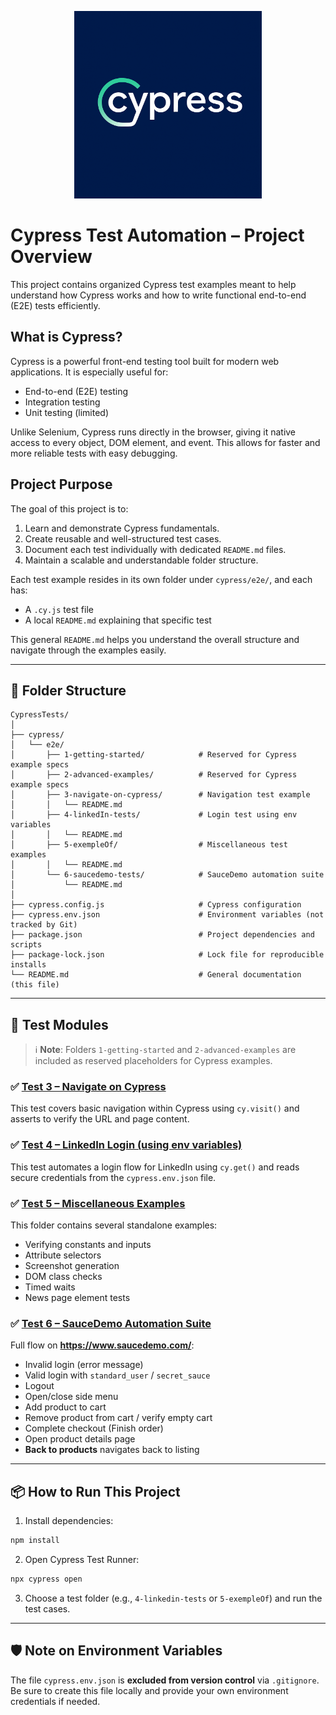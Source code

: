 <p align="center">
  <a href="https://www.cypress.io/">
    <img src="logoCypress.png" alt="Cypress" width="300"/>
  </a>
</p>


#  Cypress Test Automation – Project Overview

This project contains organized Cypress test examples meant to help understand how Cypress works and how to write functional end-to-end (E2E) tests efficiently.

##  What is Cypress?

Cypress is a powerful front-end testing tool built for modern web applications. It is especially useful for:

- End-to-end (E2E) testing  
- Integration testing  
- Unit testing (limited)

Unlike Selenium, Cypress runs directly in the browser, giving it native access to every object, DOM element, and event. This allows for faster and more reliable tests with easy debugging.

##  Project Purpose

The goal of this project is to:

1. Learn and demonstrate Cypress fundamentals.
2. Create reusable and well-structured test cases.
3. Document each test individually with dedicated `README.md` files.
4. Maintain a scalable and understandable folder structure.

Each test example resides in its own folder under `cypress/e2e/`, and each has:
- A `.cy.js` test file  
- A local `README.md` explaining that specific test

This general `README.md` helps you understand the overall structure and navigate through the examples easily.

---

## 📁 Folder Structure

```
CypressTests/
│
├── cypress/
│   └── e2e/
│       ├── 1-getting-started/            # Reserved for Cypress example specs
│       ├── 2-advanced-examples/          # Reserved for Cypress example specs
│       ├── 3-navigate-on-cypress/        # Navigation test example
│       │   └── README.md
│       ├── 4-linkedIn-tests/             # Login test using env variables
│       │   └── README.md
│       ├── 5-exempleOf/                  # Miscellaneous test examples
│       │   └── README.md
│       └── 6-saucedemo-tests/            # SauceDemo automation suite
│           └── README.md
│
├── cypress.config.js                     # Cypress configuration
├── cypress.env.json                      # Environment variables (not tracked by Git)
├── package.json                          # Project dependencies and scripts
├── package-lock.json                     # Lock file for reproducible installs
└── README.md                             # General documentation (this file)
```

---

## 🔗 Test Modules

> ℹ️ **Note**: Folders `1-getting-started` and `2-advanced-examples` are included as reserved placeholders for Cypress examples.

### ✅ [Test 3 – Navigate on Cypress](./cypress/e2e/3-navigate-on-cypress/README.md)

This test covers basic navigation within Cypress using `cy.visit()` and asserts to verify the URL and page content.

### ✅ [Test 4 – LinkedIn Login (using env variables)](./cypress/e2e/4-linkedIn-tests/README.md)

This test automates a login flow for LinkedIn using `cy.get()` and reads secure credentials from the `cypress.env.json` file.

### ✅ [Test 5 – Miscellaneous Examples](./cypress/e2e/5-exempleOf/README.md)

This folder contains several standalone examples:
- Verifying constants and inputs
- Attribute selectors
- Screenshot generation
- DOM class checks
- Timed waits
- News page element tests

### ✅ [Test 6 – SauceDemo Automation Suite](./cypress/e2e/6-saucedemo-tests/README.md)
Full flow on **https://www.saucedemo.com/**:
- Invalid login (error message)
- Valid login with `standard_user` / `secret_sauce`
- Logout
- Open/close side menu
- Add product to cart
- Remove product from cart / verify empty cart
- Complete checkout (Finish order)
- Open product details page
- **Back to products** navigates back to listing


---

## 📦 How to Run This Project

1. Install dependencies:

```bash
npm install
```

2. Open Cypress Test Runner:

```bash
npx cypress open
```

3. Choose a test folder (e.g., `4-linkedin-tests` or `5-exempleOf`) and run the test cases.

---

## 🛡️ Note on Environment Variables

The file `cypress.env.json` is **excluded from version control** via `.gitignore`. Be sure to create this file locally and provide your own environment credentials if needed.
